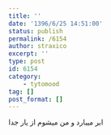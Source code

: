 ```yaml
---
title: ''
date: '1396/6/25 14:51:00'
status: publish
permalink: /6154
author: straxico
excerpt: ''
type: post
id: 6154
category:
    - tytomood
tag: []
post_format: []
---
```

ابر میبارد و من میشوم از یار جدا